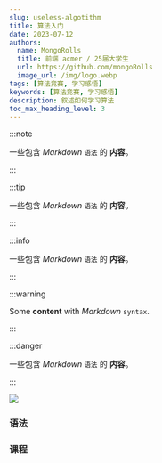 ```yaml
---
slug: useless-algotithm
title: 算法入门
date: 2023-07-12
authors:
  name: MongoRolls
  title: 前端 acmer / 25届大学生
  url: https://github.com/mongoRolls
  image_url: /img/logo.webp
tags: [算法竞赛, 学习感悟]
keywords: [算法竞赛, 学习感悟]
description: 叙述如何学习算法
toc_max_heading_level: 3
---
```


:::note

一些包含 _Markdown_ `语法` 的 **内容**。

:::

:::tip

一些包含 _Markdown_ `语法` 的 **内容**。

:::

:::info

一些包含 _Markdown_ `语法` 的 **内容**。

:::

:::warning

Some **content** with _Markdown_ `syntax`.

:::

:::danger

一些包含 _Markdown_ `语法` 的 **内容**。

:::

<img src="https://mongorolls-images.oss-cn-shenzhen.aliyuncs.com/img/%7DX68MI8PV%5BBVF%7BA(PB91%60TQ.gif"/>

<!-- truncate -->

### 语法

### 课程
